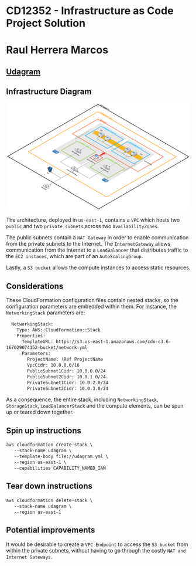 # CD12352 - Infrastructure as Code Project Solution
# Raul Herrera Marcos
## [Udagram](http://udagra-loadb-qgupwrn1fsov-1975111282.us-east-1.elb.amazonaws.com)

## Infrastructure Diagram
![Alt text](infrastructure.svg)

The architecture, deployed in ```us-east-1```, contains a ```VPC``` which hosts two ```public``` and two ```private subnets``` across two ```AvailabilityZones```. 

The public subnets contain a ```NAT Gateway``` in order to enable communication from the private subnets to the Internet. The ```InternetGateway``` allows communication from the Internet to a ```LoadBalancer``` that distributes traffic to the ```EC2 instaces```, which are part of an ```AutoScalingGroup```.

Lastly, a ```S3 bucket``` allows the compute instances to access static resources.

## Considerations
These CloudFormation configuration files contain nested stacks, so the configuration parameters are embedded within them. For instance, the ```NetworkingStack``` parameters are:
```
  NetworkingStack:
    Type: AWS::CloudFormation::Stack
    Properties:
      TemplateURL: https://s3.us-east-1.amazonaws.com/cdo-c3.6-167029074152-bucket/network.yml
      Parameters:
        ProjectName: !Ref ProjectName
        VpcCidr: 10.0.0.0/16
        PublicSubnet1Cidr: 10.0.0.0/24
        PublicSubnet2Cidr: 10.0.1.0/24
        PrivateSubnet1Cidr: 10.0.2.0/24
        PrivateSubnet2Cidr: 10.0.3.0/24
```
As a consequence, the entire stack, including ```NetworkingStack```, ```StorageStack```, ```LoadBalancerStack``` and the compute elements, can be spun up or teared down together.

## Spin up instructions
```
aws cloudformation create-stack \
   --stack-name udagram \
   --template-body file://udagram.yml \
   --region us-east-1 \
   --capabilities CAPABILITY_NAMED_IAM
```

## Tear down instructions
```
aws cloudformation delete-stack \
   --stack-name udagram \
   --region us-east-1
```

## Potential improvements
It would be desirable to create a ```VPC Endpoint``` to access the ```S3 bucket``` from within the private subnets, without having to go through the costly ```NAT and Internet Gateways```.
